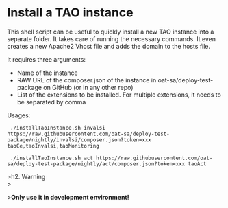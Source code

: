<!--
parent: 'Installation and Upgrading'
created_at: '2016-11-22 16:48:51'
updated_at: '2016-11-22 16:52:01'
authors:
    - 'Gyula Szucs'
tags:
    - 'Installation and Upgrading'
-->

Install a TAO instance
======================

This shell script can be useful to quickly install a new TAO instance into a separate folder. It takes care of running the necessary commands. It even creates a new Apache2 Vhost file and adds the domain to the hosts file.

It requires three arguments:

-   Name of the instance
-   RAW URL of the composer.json of the instance in oat-sa/deploy-test-package on GitHub (or in any other repo)
-   List of the extensions to be installed. For multiple extensions, it needs to be separated by comma

Usages:

     ./installTaoInstance.sh invalsi https://raw.githubusercontent.com/oat-sa/deploy-test-package/nightly/invalsi/composer.json?token=xxx taoCe,taoInvalsi,taoMonitoring

     ./installTaoInstance.sh act https://raw.githubusercontent.com/oat-sa/deploy-test-package/nightly/act/composer.json?token=xxx taoAct

\>h2. Warning\
\>

\>**Only use it in development environment!**


